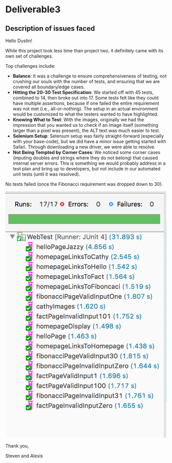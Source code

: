 # Deliverable3

## Description of issues faced
Hello Dustin!

While this project took less time than project two, it definitely came with its own set of challenges.

Top challenges include:
* **Balance**: It was a challenge to ensure comprehensiveness of testing, not crushing our souls with the number of tests, and ensuring that we are covered all boundary/edge cases.
* **Hitting the 20-30 Test Specification**: We started off with 45 tests, combined to 14, then broke out into 17. Some tests felt like they could have multiple assertions, because if one failed the entire requirement was not met (i.e., all-or-nothing). The setup in an actual environment would be customized to what the testers wanted to have highlighted.
* **Knowing What to Test**: With the images, originally we had the impression that you wanted us to check if an image itself (something larger than a pixel was present), the ALT text was much easier to test.
* **Selenium Setup**: Selenium setup was fairly straight-forward (especially with your base-code), but we did have a minor issue getting started with Safari. Through downloading a new driver, we were able to resolve.
* **Not Being Tempted by Corner Cases**: We noticed some corner cases (inputing doubles and strings where they do not belong) that caused internal server errors. This is something we would probably address in a test plan and bring up to developers, but not include in our automated unit tests (until it was resolved).

No tests failed (once the Fibonacci requirement was dropped down to 30).

![Tests](Tests.png)

Thank you,

Steven and Alexis
